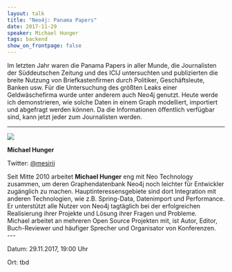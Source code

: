 ```yaml
---
layout: talk
title: "Neo4j: Panama Papers"
date: 2017-11-29
speaker: Michael Hunger
tags: backend
show_on_frontpage: false
---
```


Im letzten Jahr waren die Panama Papers in aller Munde, die Journalisten der Süddeutschen Zeitung und des ICIJ untersuchten und publizierten die breite Nutzung von Briefkastenfirmen durch Politiker, Geschäftsleute, Banken usw. Für die Untersuchung des größten Leaks einer Geldwäschefirma wurde unter anderem auch Neo4j genutzt. Heute werde ich demonstrieren, wie solche Daten in einem Graph modelliert, importiert und abgefragt werden können. Da die Informationen öffentlich verfügbar sind, kann jetzt jeder zum Journalisten werden.

---
<div class="speaker-info">
  <div class="short-info">
    <img src="https://s3.amazonaws.com/dev.assets.neo4j.com/wp-content/uploads/MichaelHunger-300x300.png">
    <p><strong>Michael Hunger</strong></p>
    <p>Twitter: <a href="https://twitter.com/mesirii">@mesirii</a></p>
  </div>
  <div class="description">
    Seit Mitte 2010 arbeitet <strong>Michael Hunger</strong> eng mit Neo Technology zusammen, um deren Graphendatenbank Neo4j noch leichter für Entwickler zugänglich zu machen. Hauptinteressensgebiete sind dort Integration mit anderen Technologien, wie z.B. Spring-Data, Datenimport und Performance. Er unterstützt alle Nutzer von Neo4j tagtäglich bei der erfolgreichen Realisierung ihrer Projekte und Lösung ihrer Fragen und Probleme.
    <br/>
    Michael arbeitet an mehreren Open Source Projekten mit, ist Autor, Editor, Buch-Reviewer und häufiger Sprecher und Organisator von Konferenzen.  
  </div>
</div>
---

Datum: 29.11.2017, 19:00 Uhr

Ort: tbd
